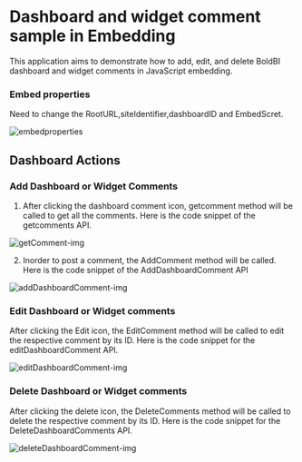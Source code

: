 # Dashboard and widget comment sample in Embedding 

This application aims to demonstrate how to add, edit, and delete BoldBI dashboard and widget comments in JavaScript embedding.

### Embed properties

Need to change the RootURL,siteIdentifier,dashboardID and EmbedScret.

![embedproperties](https://github.com/boldbi/samples/assets/149993554/52b85eec-d877-4ddd-b9aa-61669751ec4a)

## Dashboard Actions

### Add Dashboard or Widget Comments

1. After clicking the dashboard comment icon, getcomment method will be called to get all the comments. Here is the code snippet of the getcomments API.

![getComment-img](https://github.com/boldbi/samples/assets/149993554/2658e031-9440-403c-9cba-c665281f0afb)

2. Inorder to post a comment, the AddComment method will be called. Here is the code snippet of the AddDashboardComment API

![addDashboardComment-img](https://github.com/boldbi/samples/assets/149993554/56e3bc46-4ac5-4241-898f-f5655a0f507c)

### Edit Dashboard or Widget comments

After clicking the Edit icon, the EditComment method will be called to edit the respective comment by its ID. Here is the code snippet for the editDashboardComment API.

![editDashboardComment-img](https://github.com/boldbi/samples/assets/149993554/22d831f3-9c9a-498b-a63f-aa0111ba7a74)

### Delete Dashboard or Widget comments

After clicking the delete icon, the DeleteComments method will be called to delete the respective comment by its ID. Here is the code snippet for the DeleteDashboardComments API.

![deleteDashboardComment-img](https://github.com/boldbi/samples/assets/149993554/655b8057-3606-40f5-9b51-f4afd6fd07b4)



